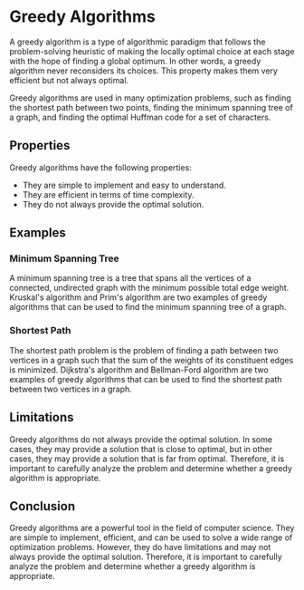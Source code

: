 # Greedy Algorithms

A greedy algorithm is a type of algorithmic paradigm that follows the problem-solving heuristic of making the locally optimal choice at each stage with the hope of finding a global optimum. In other words, a greedy algorithm never reconsiders its choices. This property makes them very efficient but not always optimal.

Greedy algorithms are used in many optimization problems, such as finding the shortest path between two points, finding the minimum spanning tree of a graph, and finding the optimal Huffman code for a set of characters.

## Properties

Greedy algorithms have the following properties:

- They are simple to implement and easy to understand.
- They are efficient in terms of time complexity.
- They do not always provide the optimal solution.

## Examples

### Minimum Spanning Tree

A minimum spanning tree is a tree that spans all the vertices of a connected, undirected graph with the minimum possible total edge weight. Kruskal's algorithm and Prim's algorithm are two examples of greedy algorithms that can be used to find the minimum spanning tree of a graph.

### Shortest Path

The shortest path problem is the problem of finding a path between two vertices in a graph such that the sum of the weights of its constituent edges is minimized. Dijkstra's algorithm and Bellman-Ford algorithm are two examples of greedy algorithms that can be used to find the shortest path between two vertices in a graph.

## Limitations

Greedy algorithms do not always provide the optimal solution. In some cases, they may provide a solution that is close to optimal, but in other cases, they may provide a solution that is far from optimal. Therefore, it is important to carefully analyze the problem and determine whether a greedy algorithm is appropriate.

## Conclusion

Greedy algorithms are a powerful tool in the field of computer science. They are simple to implement, efficient, and can be used to solve a wide range of optimization problems. However, they do have limitations and may not always provide the optimal solution. Therefore, it is important to carefully analyze the problem and determine whether a greedy algorithm is appropriate.
